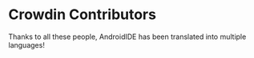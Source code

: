 # Crowdin Contributors

Thanks to all these people, AndroidIDE has been translated into multiple languages!

<!-- CROWDIN-CONTRIBUTORS-START -->
<!-- CROWDIN-CONTRIBUTORS-END -->
